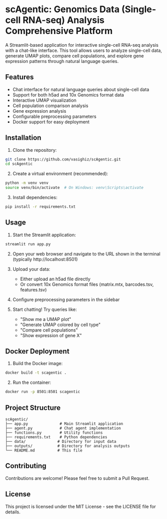 # scAgentic: Genomics Data (Single-cell RNA-seq) Analysis Comprehensive Platform

A Streamlit-based application for interactive single-cell RNA-seq analysis with a chat-like interface. This tool allows users to analyze single-cell data, generate UMAP plots, compare cell populations, and explore gene expression patterns through natural language queries.

## Features

- Chat interface for natural language queries about single-cell data
- Support for both h5ad and 10x Genomics format data
- Interactive UMAP visualization
- Cell population comparison analysis
- Gene expression analysis
- Configurable preprocessing parameters
- Docker support for easy deployment

## Installation

1. Clone the repository:
```bash
git clone https://github.com/vasighiz/scAgentic.git
cd scAgentic
```

2. Create a virtual environment (recommended):
```bash
python -m venv venv
source venv/bin/activate  # On Windows: venv\Scripts\activate
```

3. Install dependencies:
```bash
pip install -r requirements.txt
```

## Usage

1. Start the Streamlit application:
```bash
streamlit run app.py
```

2. Open your web browser and navigate to the URL shown in the terminal (typically http://localhost:8501)

3. Upload your data:
   - Either upload an h5ad file directly
   - Or convert 10x Genomics format files (matrix.mtx, barcodes.tsv, features.tsv)

4. Configure preprocessing parameters in the sidebar

5. Start chatting! Try queries like:
   - "Show me a UMAP plot"
   - "Generate UMAP colored by cell type"
   - "Compare cell populations"
   - "Show expression of gene X"

## Docker Deployment

1. Build the Docker image:
```bash
docker build -t scagentic .
```

2. Run the container:
```bash
docker run -p 8501:8501 scagentic
```

## Project Structure

```
scAgentic/
├── app.py              # Main Streamlit application
├── agent.py            # Chat agent implementation
├── functions.py        # Utility functions
├── requirements.txt    # Python dependencies
├── data/              # Directory for input data
├── outputs/           # Directory for analysis outputs
└── README.md          # This file
```

## Contributing

Contributions are welcome! Please feel free to submit a Pull Request.

## License

This project is licensed under the MIT License - see the LICENSE file for details. 
